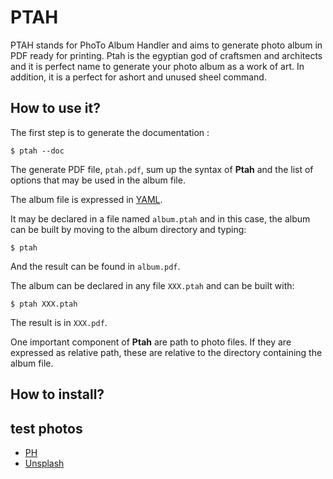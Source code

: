 #  PTAH

PTAH stands for PhoTo Album Handler and aims to generate photo album in PDF ready for printing. Ptah is the egyptian god of craftsmen and architects and it is perfect name to generate your photo album as a work of art. In addition, it is a perfect for ashort and unused sheel command.


## How to use it?

The first step is to generate the documentation :

	$ ptah --doc

The generate PDF file, `ptah.pdf`, sum up the syntax of **Ptah** and
the list of options that may be used in the album file.

The album file is expressed in [YAML](https://yaml.org/spec/history/2001-12-10.html).

It may be declared in a file named  `album.ptah` and in this case, the
album can be built by moving to the album directory and typing:

	$ ptah

And the result can be found in `album.pdf`.

The album can be declared in any file `XXX.ptah` and can be built with:

	$ ptah XXX.ptah

The result is in `XXX.pdf`.

One important component of **Ptah** are path to photo files. If they
are expressed as relative path, these are relative to the directory
containing the album file.


## How to install?


## test photos

* [PH](https://pxhere.com/)
* [Unsplash](https://unsplash.com)

